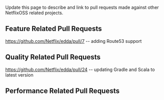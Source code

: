 Update this page to describe and link to pull requests made against other NetflixOSS related projects.

## Feature Related Pull Requests
https://github.com/Netflix/edda/pull/7 -- adding Route53 support

## Quality Related Pull Requests
https://github.com/Netflix/edda/pull/24 -- updating Gradle and Scala to latest version

## Performance Related Pull Requests
